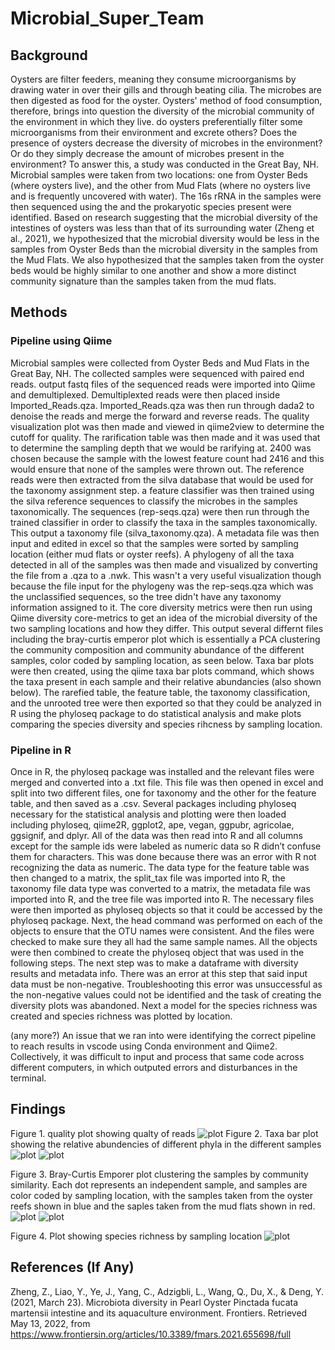 # Microbial_Super_Team


## Background

Oysters are filter feeders, meaning they consume microorganisms by drawing water in over their gills and through beating cilia. The microbes are then digested as food for the oyster. Oysters' method of food consumption, therefore, brings into question the diversity of the microbial community of the environment in which they live. do oysters preferentially filter some microorganisms from their environment and excrete others? Does the presence of oysters decrease the diversity of microbes in the environment? Or do they simply decrease the amount of microbes present in the environment? To answer this, a study was conducted in the Great Bay, NH. Microbial samples were taken from two locations: one from Oyster Beds (where oysters live), and the other from Mud Flats (where no oysters live and is frequently uncovered with water). The 16s rRNA in the samples were then sequenced using the and the prokaryotic species present were identified. Based on research suggesting that the microbial diversity of the intestines of oysters was less than that of its surrounding water (Zheng et al., 2021), we hypothesized that the microbial diversity would be less in the samples from Oyster Beds than the microbial diversity in the samples from the Mud Flats. We also hypothesized that the samples taken from the oyster beds would be highly similar to one another and show a more distinct community signature than the samples taken from the mud flats.

## Methods
### Pipeline using Qiime
Microbial samples were collected from Oyster Beds and Mud Flats in the Great Bay, NH. The collected samples were sequenced with paired end reads. output fastq files of the sequenced reads were imported into Qiime and demultiplexed. Demultiplexted reads were then placed inside Imported_Reads.qza. Imported_Reads.qza was then run through dada2 to denoise the reads and merge the forward and reverse reads. The quality visualization plot was then made and viewed in qiime2view to determine the cutoff for quality. The rarification table was then made and it was used that to determine the sampling depth that we would be rarifying at. 2400 was chosen because the sample with the lowest feature count had 2416 and this would ensure that none of the samples were thrown out. The reference reads were then extracted from the silva database that would be used for the taxonomy assignment step. a feature classifier was then trained using the silva reference sequences to classify the microbes in the samples taxonomically. The sequences (rep-seqs.qza) were then run through the trained classifier in order to classify the taxa in the samples taxonomically. This output a taxonomy file (silva_taxonomy.qza). A metadata file was then input and edited in excel so that the samples were sorted by sampling location (either mud flats or oyster reefs). A phylogeny of all the taxa detected in all of the samples was then made and visualized by converting the file from a .qza to a .nwk. This wasn't a very useful visualization though because the file input for the phylogeny was the rep-seqs.qza which was the unclassified sequences, so the tree didn't have any taxonomy information assigned to it. The core diversity metrics were then run using Qiime diversity core-metrics to get an idea of the microbial diversity of the two sampling locations and how they differ. This output several differnt files including the bray-curtis emperor plot which is essentially a PCA clustering the community composition and community abundance of the different samples, color coded by sampling location, as seen below. Taxa bar plots were then created, using the qiime taxa bar plots command, which shows the taxa present in each sample and their relative abundancies (also shown below). The rarefied table, the feature table, the taxonomy classification, and the unrooted tree were then exported so that they could be analyzed in R using the phyloseq package to do statistical analysis and make plots comparing the species diversity and species rihcness by sampling location. 

### Pipeline in R
Once in R, the phyloseq package was installed and the relevant files were merged and converted into a .txt file. This file was then opened in excel and split into two different files, one for taxonomy and the other for the feature table, and then saved as a .csv. Several packages including phyloseq necessary for the statistical analysis and plotting were then loaded including phyloseq, qiime2R, ggplot2, ape, vegan, ggpubr, agricolae, ggsignif, and dplyr. All of the data was then read into R and all columns except for the sample ids were labeled as numeric data so R didn’t confuse them for characters. This was done because there was an error with R not recognizing the data as numeric. The data type for the feature table was then changed to a matrix, the split_tax file was imported into R, the taxonomy file data type was converted to a matrix, the metadata file was imported into R, and the tree file was imported into R. The necessary files were then imported as phyloseq objects so that it could be accessed by the phyloseq package. Next, the head command was performed on each of the objects to ensure that the OTU names were consistent. And the files were checked to make sure they all had the same sample names. All the objects were then combined to create the phyloseq object that was used in the following steps. The next step was to make a dataframe with diversity results and metadata info. There was an error at this step that said input data must be non-negative. Troubleshooting this error was unsuccessful as the non-negative values could not be identified and the task of creating the diversity plots was abandoned. Next a model for the species richness was created and species richness was plotted by location. 

(any more?)
An issue that we ran into were identifying the correct pipeline to reach results in vscode using Conda environment and Qiime2. Collectively, it was difficult to input and process that same code across different computers, in which outputed errors and disturbances in the terminal.


## Findings

Figure 1. quality plot showing qualty of reads
![plot](Figures/Quality_Plots.png)
Figure 2. Taxa bar plot showing the relative abundencies of different phyla in the different samples
![plot](Figures/level-2-bars.png) 
![plot](Figures/level-2-legend.png)

Figure 3. Bray-Curtis Emporer plot clustering the samples by community similarity. Each dot represents an independent sample, and samples are color coded by sampling location, with the samples taken from the oyster reefs shown in blue and the saples taken from the mud flats shown in red.
![plot](Figures/emperor.png)
![plot](Figures/Emperor_Plot_Legend.png)

Figure 4. Plot showing species richness by sampling location
![plot](Figures/species_richness_plot.png)

## References (If Any)
Zheng, Z., Liao, Y., Ye, J., Yang, C., Adzigbli, L., Wang, Q., Du, X., &amp; Deng, Y. (2021, March 23). Microbiota diversity in Pearl Oyster Pinctada fucata martensii intestine and its aquaculture environment. Frontiers. Retrieved May 13, 2022, from https://www.frontiersin.org/articles/10.3389/fmars.2021.655698/full 
